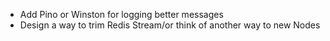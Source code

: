 - Add Pino or Winston for logging better messages
- Design a way to trim Redis Stream/or think of another way to new Nodes
